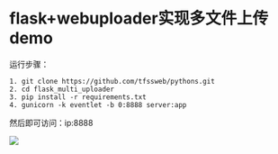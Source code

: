 # flask+webuploader实现多文件上传demo

运行步骤：
```
1. git clone https://github.com/tfssweb/pythons.git
2. cd flask_multi_uploader
3. pip install -r requirements.txt
4. gunicorn -k eventlet -b 0:8888 server:app
```
然后即可访问：ip:8888

![](http://wx2.sinaimg.cn/large/0060lm7Tly1fw5m7ppzh4g30wo0ko7wh.gif)

